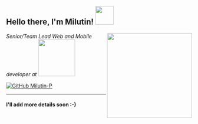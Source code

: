 <h2> Hello there, I'm Milutin! 
  <img src="https://media.giphy.com/media/gM5qFksULw54NMWyry/giphy.gif" width="50">
</h2>
<img align='right' src="https://media.giphy.com/media/iIqmM5tTjmpOB9mpbn/giphy.gif" width="230">
<p>
  <em>Senior/Team Lead Web and Mobile developer at   
      <a href="http://k7tech.agency">
        <img src="https://k7tech.agency/images/home/k7tech-logo-big.webp" width="100">
      </a>
   </em>
</p>

[![GitHub Milutin-P](https://img.shields.io/github/followers/Milutin-P?label=follow&style=social)](https://github.com/Milutin-P)

---
#### I'll add more details soon :-)
